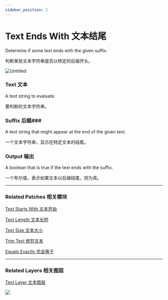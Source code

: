```yaml
---
sidebar_position: 2
---
```


# Text Ends With 文本结尾

Determine if some text ends with the given suffix.

判断某些文本字符串是否以特定的后缀开头。

![Untitled](https://s3.us-west-2.amazonaws.com/secure.notion-static.com/5435fb80-305d-4663-becd-19a74d7aae69/Untitled.png?X-Amz-Algorithm=AWS4-HMAC-SHA256&X-Amz-Content-Sha256=UNSIGNED-PAYLOAD&X-Amz-Credential=AKIAT73L2G45EIPT3X45%2F20220602%2Fus-west-2%2Fs3%2Faws4_request&X-Amz-Date=20220602T180118Z&X-Amz-Expires=86400&X-Amz-Signature=ce90adb75b702147960e7aa2d597694ae864d93c30bc3398a31dd4654c1d18e7&X-Amz-SignedHeaders=host&response-content-disposition=filename%20%3D%22Untitled.png%22&x-id=GetObject)

### Text 文本

A text string to evaluate.

要判断的文本字符串。

### Suffix 后缀### 

A text string that might appear at the end of the given text.

一个文本字符串，显示在特定文本的结尾。

### Output 输出

A boolean that is true if the text ends with the suffix.

一个布尔值，表示如果文本以后缀结尾，则为真。

------

### Related Patches 相关模块

[Text Starts With 文本开始](https://www.notion.so/Text-Starts-With-e6dde3b5c45a4fbe981287d09b9858cb)

[Text Length 文本长短](https://www.notion.so/Text-Length-4f520beee1fd463aa41737d2afd76ae2)

[Text Size 文本大小](https://www.notion.so/Text-Size-72cf71974e544a7f9b2fc9fb5de9143e)

[Trim Text 修剪文本](https://www.notion.so/Trim-Text-1c15e6b94a6541b396788d4a55fba679)

[Equals Exactly 完全等于](https://www.notion.so/Equals-Exactly-c31ca42d3bec4c55a053fcffa3a05d6e)

------

### Related Layers 相关图层

[Text Layer 文本图层](https://www.notion.so/Text-Layer-55f5163900ed47698f1ccc1752423a88)

![](https://s3.us-west-2.amazonaws.com/secure.notion-static.com/1511f317-0c40-496b-a5e1-6ae504b29941/Untitled.png?X-Amz-Algorithm=AWS4-HMAC-SHA256&X-Amz-Content-Sha256=UNSIGNED-PAYLOAD&X-Amz-Credential=AKIAT73L2G45EIPT3X45%2F20220602%2Fus-west-2%2Fs3%2Faws4_request&X-Amz-Date=20220602T180124Z&X-Amz-Expires=86400&X-Amz-Signature=6ec29ba6e3dd3c7661fac84a5901a45b2ee65789b045817afb933e66a1160870&X-Amz-SignedHeaders=host&response-content-disposition=filename%20%3D%22Untitled.png%22&x-id=GetObject)
